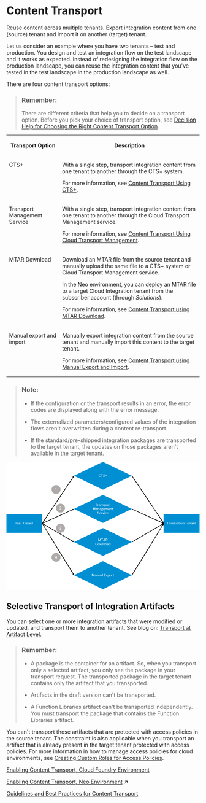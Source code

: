 <!-- loioe3c79d65aa604b80992e20609881ad7a -->

# Content Transport

Reuse content across multiple tenants. Export integration content from one \(source\) tenant and import it on another \(target\) tenant.

Let us consider an example where you have two tenants – test and production. You design and test an integration flow on the test landscape and it works as expected. Instead of redesigning the integration flow on the production landscape, you can reuse the integration content that you've tested in the test landscape in the production landscape as well.

There are four content transport options:

> ### Remember:  
> There are different criteria that help you to decide on a transport option. Before you pick your choice of transport option, see [Decision Help for Choosing the Right Content Transport Option](decision-help-for-choosing-the-right-content-transport-option-19e0e73.md).


<table>
<tr>
<th valign="top">

Transport Option

</th>
<th valign="top">

Description

</th>
</tr>
<tr>
<td valign="top">

CTS+

</td>
<td valign="top">

With a single step, transport integration content from one tenant to another through the CTS+ system.

For more information, see [Content Transport Using CTS+](content-transport-using-cts-3cdfb51.md).

</td>
</tr>
<tr>
<td valign="top">

Transport Management Service

</td>
<td valign="top">

With a single step, transport integration content from one tenant to another through the Cloud Transport Management service.

For more information, see [Content Transport Using Cloud Transport Management](content-transport-using-cloud-transport-management-d458b17.md).

</td>
</tr>
<tr>
<td valign="top">

MTAR Download

</td>
<td valign="top">

Download an MTAR file from the source tenant and manually upload the same file to a CTS+ system or Cloud Transport Management service.

In the Neo environment, you can deploy an MTAR file to a target Cloud Integration tenant from the subscriber account \(through *Solutions*\).

For more information, see [Content Transport using MTAR Download](content-transport-using-mtar-download-c111710.md).

</td>
</tr>
<tr>
<td valign="top">

Manual export and import

</td>
<td valign="top">

Manually export integration content from the source tenant and manually import this content to the target tenant.

For more information, see [Content Transport using Manual Export and Import](content-transport-using-manual-export-and-import-fd23e14.md).

</td>
</tr>
</table>

> ### Note:  
> -   If the configuration or the transport results in an error, the error codes are displayed along with the error message.
> 
> -   The externalized parameters/configured values of the integration flows aren't overwritten during a content re-transport.
> 
> -   If the standard/pre-shipped integration packages are transported to the target tenant, the updates on those packages aren't available in the target tenant.



![](images/CPI_Content_Transport_Overview_029fdd4.png)



<a name="loioe3c79d65aa604b80992e20609881ad7a__section_i3f_srf_bqb"/>

## Selective Transport of Integration Artifacts

You can select one or more integration artifacts that were modified or updated, and transport them to another tenant. See blog on: [Transport at Artifact Level](https://blogs.sap.com/2021/06/21/sap-cloud-integration-transport-at-artifact-level/).

> ### Remember:  
> -   A package is the container for an artifact. So, when you transport only a selected artifact, you only see the package in your transport request. The transported package in the target tenant contains only the artifact that you transported.
> 
> -   Artifacts in the draft version can't be transported.
> 
> -   A Function Libraries artifact can't be transported independently. You must transport the package that contains the Function Libraries artifact.

You can't transport those artifacts that are protected with access policies in the source tenant. The constraint is also applicable when you transport an artifact that is already present in the target tenant protected with access policies. For more information in how to manage access policies for cloud environments, see [Creating Custom Roles for Access Policies](creating-custom-roles-for-access-policies-7db3c87.md).

[Enabling Content Transport, Cloud Foundry Environment](enabling-content-transport-cloud-foundry-environment-452c677.md "All the tasks mentioned here are one-time activities. The tenant administrator performs these tasks to enable content transport.")

[Enabling Content Transport, Neo Environment](https://help.sap.com/viewer/368c481cd6954bdfa5d0435479fd4eaf/Cloud/en-US/425db2bb73e74783801df7a1d81cacfc.html "") :arrow_upper_right:

[Guidelines and Best Practices for Content Transport](guidelines-and-best-practices-for-content-transport-8a8aa38.md "Cloud Integration offers different options to transport integration content. There are certain criteria that help you to decide which option to choose for your integration project.")

